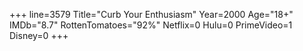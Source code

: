 +++
line=3579
Title="Curb Your Enthusiasm"
Year=2000
Age="18+"
IMDb="8.7"
RottenTomatoes="92%"
Netflix=0
Hulu=0
PrimeVideo=1
Disney=0
+++

